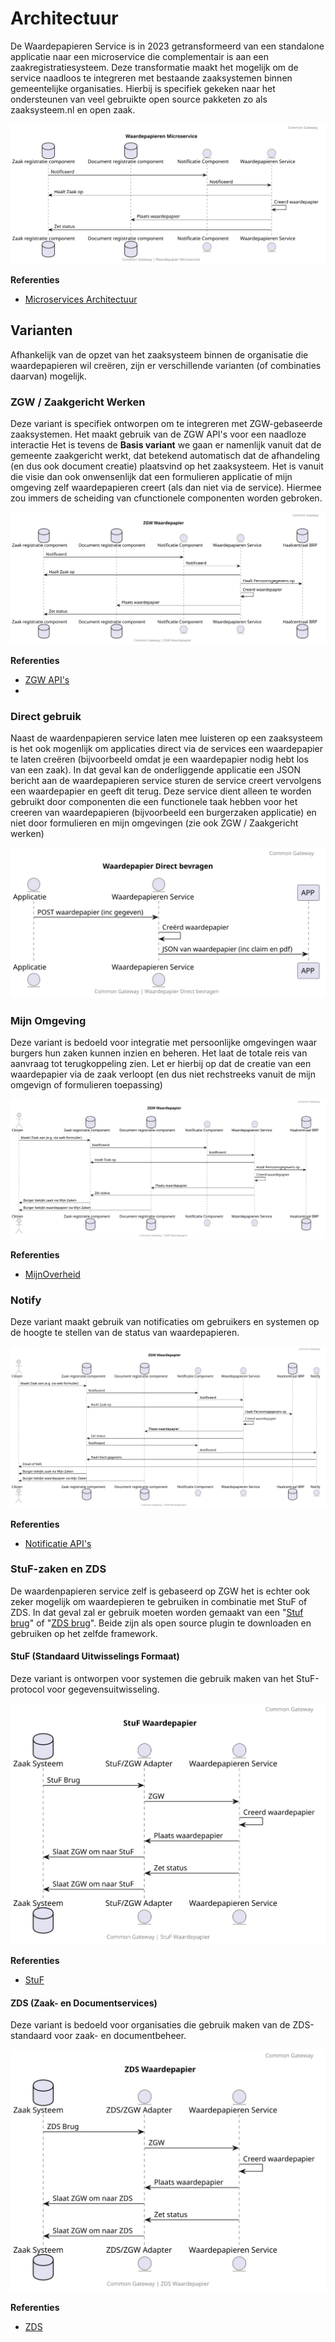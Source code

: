 # Architectuur

De Waardepapieren Service is in 2023 getransformeerd van een standalone applicatie naar een microservice die complementair is aan een zaakregistratiesysteem. Deze transformatie maakt het mogelijk om de service naadloos te integreren met bestaande zaaksystemen binnen gemeentelijke organisaties. Hierbij is specifiek gekeken naar het ondersteunen van veel gebruikte open source pakketen zo als zaaksysteem.nl en open zaak.

![Microserviced Architecture](https://raw.githubusercontent.com/CommonGateway/WaardepapierenBundle/main/docs/microservice.svg)

**Referenties**

* [Microservices Architectuur](https://www.noraonline.nl/wiki/Microservices)

## Varianten

Afhankelijk van de opzet van het zaaksysteem binnen de organisatie die waardepapieren wil creëren, zijn er verschillende varianten (of combinaties daarvan) mogelijk.

### ZGW / Zaakgericht Werken

Deze variant is specifiek ontworpen om te integreren met ZGW-gebaseerde zaaksystemen. Het maakt gebruik van de ZGW API's voor een naadloze interactie Het is tevens de **Basis variant** we gaan er namenlijk vanuit dat de gemeente zaakgericht werkt, dat betekend automatisch dat de afhandeling (en dus ook document creatie) plaatsvind op het zaaksysteem. Het is vanuit die visie dan ook onwensenlijk dat een formulieren applicatie of mijn omgeving zelf waardepapieren creert (als dan niet via de service). Hiermee zou immers de scheiding van cfunctionele componenten worden gebroken.  

![ZGW Architecture](https://raw.githubusercontent.com/CommonGateway/WaardepapierenBundle/main/docs/zgw_waardepapier_klein.svg)

**Referenties**

* [ZGW API's](https://www.vngrealisatie.nl/producten/api-standaarden-zaakgericht-werken)
* 
### Direct gebruik

Naast de waardenpapieren service laten mee luisteren op een zaaksysteem is het ook mogenlijk om applicaties direct via de services een waardepapier te laten creëren (bijvoorbeeld omdat je een waardepapier nodig hebt los van een zaak). In dat geval kan de onderliggende applicatie een JSON bericht aan de waardepapieren service sturen de service creert vervolgens een waardepapier en geeft dit terug. Deze service dient alleen te worden gebruikt door componenten die een functionele taak hebben voor het creeren van waardepapieren (bijvoorbeeld een burgerzaken applicatie) en niet door formulieren en mijn omgevingen (zie ook ZGW / Zaakgericht werken) 

![Direct Architecture](https://raw.githubusercontent.com/CommonGateway/WaardepapierenBundle/main/docs/direct_waardepapier.svg)


### Mijn Omgeving

Deze variant is bedoeld voor integratie met persoonlijke omgevingen waar burgers hun zaken kunnen inzien en beheren. Het laat de totale reis van aanvraag tot terugkoppeling zien. Let er hierbij op dat de creatie van een waardepapier via de zaak verloopt (en dus niet rechstreeks vanuit de mijn omgevign of formulieren toepassing)

![Mijn Omgeving  Architecture](https://raw.githubusercontent.com/CommonGateway/WaardepapierenBundle/main/docs/zgw_waardepapier_mijn-zaken.svg)

**Referenties**

* [MijnOverheid](https://www.mijnoverheid.nl/)

### Notify

Deze variant maakt gebruik van notificaties om gebruikers en systemen op de hoogte te stellen van de status van waardepapieren.

![Notify Architecture](https://raw.githubusercontent.com/CommonGateway/WaardepapierenBundle/main/docs/zgw_waardepapier_notify.svg)

**Referenties**

* [Notificatie API's](https://www.vngrealisatie.nl/producten/api-standaard-notificaties)

### StuF-zaken en ZDS

De waardenpapieren service zelf is gebaseerd op ZGW het is echter ook zeker mogelijk om waardepieren te gebruiken in combinatie met StuF of ZDS. In dat geval zal er gebruik moeten worden gemaakt van een "[Stuf brug]()" of "[ZDS brug]()". Beide zijn als open source plugin te downloaden en gebruiken op het zelfde framework.

#### StuF (Standaard Uitwisselings Formaat)

Deze variant is ontworpen voor systemen die gebruik maken van het StuF-protocol voor gegevensuitwisseling.

![Stuf  Architecture](https://raw.githubusercontent.com/CommonGateway/WaardepapierenBundle/main/docs/stuf_waardepapier.svg)

**Referenties**

* [StuF](https://www.gemmaonline.nl/index.php/StUF-gegevenswoordenboeken)

#### ZDS (Zaak- en Documentservices)

Deze variant is bedoeld voor organisaties die gebruik maken van de ZDS-standaard voor zaak- en documentbeheer.

![ZDS  Architecture](https://raw.githubusercontent.com/CommonGateway/WaardepapierenBundle/main/docs/zds_waardepapier.svg)

**Referenties**

* [ZDS](https://www.gemmaonline.nl/index.php/Zaak-_en_Documentservices)
